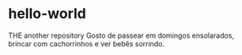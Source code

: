 # hello-world
THE another repository
Gosto de passear em domingos ensolarados, brincar com cachorrinhos e ver bebês sorrindo.
